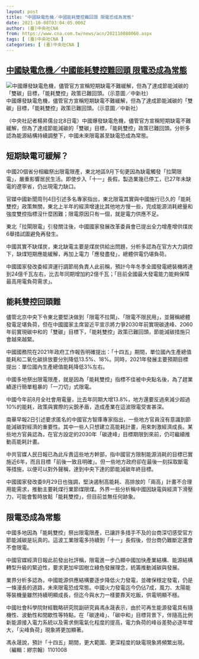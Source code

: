 ```yaml
---
layout: post
title: "中國缺電危機／中國能耗雙控難回頭 限電恐成為常態"
date: 2021-10-08T03:04:05.000Z
author: (臺)中央社CNA
from: https://www.cna.com.tw/news/acn/202110080060.aspx
tags: [ (臺)中央社CNA ]
categories: [ (臺)中央社CNA ]
---
```

<!--1633662245000-->
[中國缺電危機／中國能耗雙控難回頭 限電恐成為常態](https://www.cna.com.tw/news/acn/202110080060.aspx)
------

<div>
<div><div><div style="--aspect-ratio:1024/769;"><picture><source media="(max-width: 414px)" data-srcset="https://imgcdn.cna.com.tw/www/WebPhotos/800/20211008/1024x769_916051937473.jpg"><source media="(min-width: 413px)" data-srcset="https://imgcdn.cna.com.tw/www/WebPhotos/1024/20211008/1024x769_916051937473.jpg"><img class='lazyload' data-src="https://imgcdn.cna.com.tw/www/WebPhotos/800/20211008/1024x769_916051937473.jpg" alt="中國爆發缺電危機，儘管官方宣稱短期缺電不難緩解，但為了達成節能減碳的「雙碳」目標，「能耗雙控」政策已難回頭。（示意圖／中新社）" data-srcset="https://imgcdn.cna.com.tw/www/WebPhotos/800/20211008/1024x769_916051937473.jpg 414w, https://imgcdn.cna.com.tw/www/WebPhotos/1024/20211008/1024x769_916051937473.jpg 1024w"></picture></div><div>中國爆發缺電危機，儘管官方宣稱短期缺電不難緩解，但為了達成節能減碳的「雙碳」目標，「能耗雙控」政策已難回頭。（示意圖／中新社）</div></div></div><div></div><div><p>（中央社記者楊昇儒台北8日電）中國爆發缺電危機，儘管官方宣稱短期缺電不難緩解，但為了達成節能減碳的「雙碳」目標，「能耗雙控」政策已難回頭。分析多認為能源結構持續調整下，中國未來限電甚至缺電恐成為常態。</p><h2>短期缺電可緩解？</h2><p>中國20個省分相繼祭出限電限產，東北地區9月下旬更因為缺電觸發「拉閘限電」，嚴重影響居民生活。即使步入「十一」長假，製造業幾已停工，已27年未缺電的遼寧省，仍出現電力缺口。</p><p>官媒中國新聞周刊4日引述多名專家指出，東北限電其實與中國施行已久的「能耗雙控」政策無關，東北上半年的經濟增速比其他地方慢一些，完成能源消耗總量和強度雙控指標沒什麼困難；限電原因只有一個，就是電力供應不足。</p><p>東北「拉閘限電」引發關注後，中國國家發展改革委員會已提出全力增產增供煤炭6舉措試圖避免再發生。</p><p>中國其實不缺煤炭，東北缺電主要是煤炭供給出問題，分析多認為在官方大力調控下，缺煤短期應能緩解，再加上電力「應發盡發」，總體供電仍堪負荷。</p><p>中國國家發改委經濟運行調節局負責人此前稱，預計今年冬季全國發電總裝機將達到24億千瓦左右，比去年同期增加約2億千瓦；「目前全國最大發電能力能夠保障最高用電負荷需求」。</p><h2>能耗雙控回頭難</h2><p>儘管北京中央下令東北要堅決做到「限電不拉閘」、「限電不限民用」，並聲稱總體發電足堪負荷，但在中國國家主席習近平宣示將力爭2030年前實現碳達峰、2060年前實現碳中和的「雙碳」目標下，「能耗雙控」政策已難回頭，節能減碳措施只會越來越緊。</p><p>中國國務院在2021年政府工作報告明確提出：「十四五」期間，單位國內生產總值能耗和二氧化碳排放要分別降低13.5%、18%。同時，2021年發展主要預期目標提出：單位國內生產總值能耗降低3%左右。</p><p>中國多地祭出限電限產，就是因為「能耗雙控」指標不佳被中央點名後，為了趕業績遂行簡單粗暴的「一刀切」式限電。</p><p>中國今年前8月全社會用電量，比去年同期大增13.8%，地方還要反過來減少超過10%的能耗，政策與實際的尖銳矛盾，造成產業在這波限電受害甚深。</p><p>南華早報2日引述要求匿名的中國官方智庫專家指出，一些地方官員沒有意識到節能減碳對經濟的重要性。其中一些人只想建立高能耗計畫，用來刺激經濟成長。某些地方官員認為，在官方設定的2030年「碳達峰」目標期限到來前，仍可繼續推動高能耗計畫。</p><p>中共官媒人民日報已為此斥責這些地方幹部，指中國官方限制能源消耗的目標已實施近6年，而且目標「前後一致且明確」。但一些地方政府卻在最後一刻採取斷電等措施，以便可以對外聲稱，達到中央下達的節能減碳年終目標。</p><p>中國國家發改委9月29日也強調，堅決遏制高能耗、高排放的「兩高」計畫不合理用能需求，推動主要耗煤行業節煤限煤。外界一些分析稱中國因缺電與經濟下滑壓力，可能會暫時放鬆「能耗雙控」，但目前並無任何跡象。</p><h2>限電恐成為常態</h2><p>中國多地因為「能耗雙控」祭出限電限產，已讓許多措手不及的台商深切感受官方節能減碳是玩真的。這波工業限電多持續到「十一」長假後，但台商仍難斷定還會不會限電。</p><p>中國官媒經濟日報此前發出社評稱，限電進一步凸顯中國加快產業結構、能源結構轉型升級的緊迫性，要求更加牢固樹立綠色發展理念，統籌推動減碳與發展。</p><p>業界分析多認為，中國能源供應結構要逐步降低火力發電，並確保穩定發電，仍是一條漫長的道路，未來限電恐成常態。中國火力發電迄今仍佔7成，風力、太陽能等裝機量雖然持續明顯成長，但迄今與水力一樣要靠天吃飯，供電明顯不穩。</p><p>中國社會科學院財經戰略研究院副研究員馮永晟表示，由於可再生能源發電具有隨機性、波動性和間歇性等特點，在「碳達峰」、「碳中和」目標背景下，伴隨高比例新能源接入電力系統以及需求側電氣化程度的提高，電力負荷的峰谷差勢必逐年增大，「尖峰負荷」現象將更加顯著。</p><p>馮永晟說，預計「十四五」期間，更大範圍、更深程度的缺電現象將頻繁出現。（編輯：繆宗翰）1101008</p></div>
</div>
